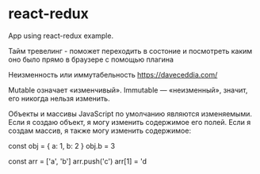 # react-redux

App using react-redux example.

Тайм тревелинг - поможет переходить в состоние и посмотреть каким оно было прямо в браузере с помощью плагина

Неизменность или иммутабельность https://daveceddia.com/

Mutable означает «изменчивый». Immutable — «неизменный», значит, его никогда нельзя изменить.

Объекты и массивы JavaScript по умолчанию являются изменяемыми. Если я создаю объект, я могу изменить содержимое его полей. Если я создам массив, я также могу изменить содержимое:

const obj = { a: 1, b: 2 }
obj.b = 3

const arr = ['a', 'b']
arr.push('c')
arr[1] = 'd